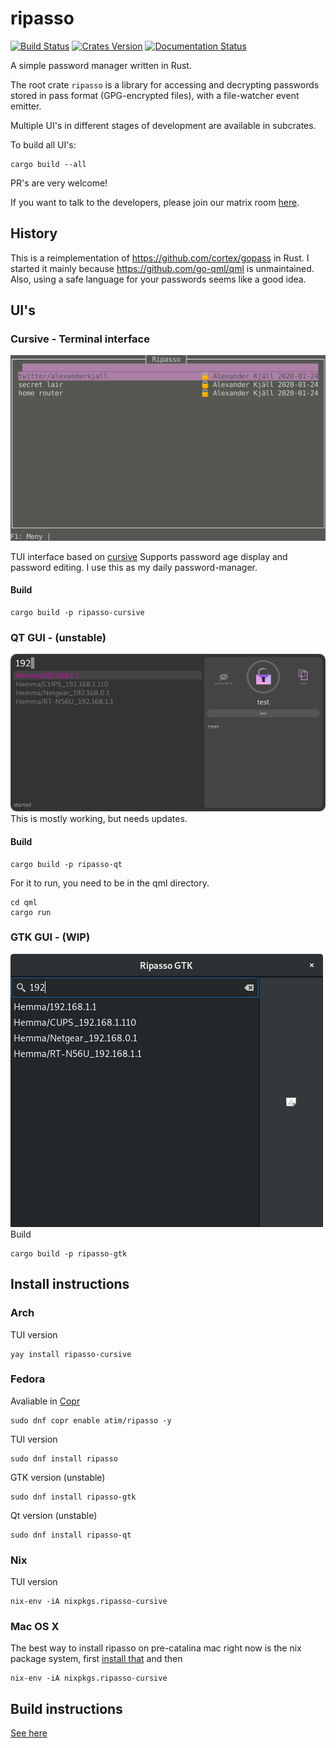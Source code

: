 # ripasso
[![Build Status](https://travis-ci.org/cortex/ripasso.svg?branch=master)](https://travis-ci.org/cortex/ripasso)
[![Crates Version](https://meritbadge.herokuapp.com/ripasso)](https://crates.io/crates/ripasso)
[![Documentation Status](https://docs.rs/ripasso/badge.svg)](https://docs.rs/ripasso/)

A simple password manager written in Rust.

The root crate `ripasso` is a library for accessing and decrypting passwords
stored in pass format (GPG-encrypted files), with a file-watcher event emitter.

Multiple UI's in different stages of development are available in subcrates.

To build all UI's:
```
cargo build --all
```

PR's are very welcome!

If you want to talk to the developers, please join our matrix room [here](https://riot.im/app/#/room/#ripasso:matrix.org).

## History
This is a reimplementation of https://github.com/cortex/gopass in Rust. I started it mainly because https://github.com/go-qml/qml
is unmaintained. Also, using a safe language for your passwords seems like a good idea.

## UI's

### Cursive - Terminal interface
![Screenshot of ripasso-cursive](doc/ripasso-cursive-0.4.0.png)

TUI interface based on [cursive](https://github.com/gyscos/Cursive)
Supports password age display and password editing.
I use this as my daily password-manager.

#### Build
```
cargo build -p ripasso-cursive
```


### QT GUI - (unstable)
![Screenshot of ripasso-qt](doc/ripasso-qt.png)
This is mostly working, but needs updates.

#### Build

```
cargo build -p ripasso-qt
```
For it to run, you need to be in the qml directory.

```
cd qml
cargo run
```

### GTK GUI - (WIP)
![Screenshot of ripasso-gtk](doc/ripasso-gtk.png)
Build

```
cargo build -p ripasso-gtk
```

## Install instructions

### Arch

TUI version
```
yay install ripasso-cursive
```

### Fedora

Avaliable in [Copr](https://copr.fedorainfracloud.org/coprs/atim/ripasso/)
```
sudo dnf copr enable atim/ripasso -y
```

TUI version
```
sudo dnf install ripasso
```

GTK version (unstable)
```
sudo dnf install ripasso-gtk
```

Qt version (unstable)
```
sudo dnf install ripasso-qt
```

### Nix

TUI version
```
nix-env -iA nixpkgs.ripasso-cursive
```

### Mac OS X

The best way to install ripasso on pre-catalina mac right now is the nix package system, first [install that](https://nixos.org/nix/download.html) and then

```
nix-env -iA nixpkgs.ripasso-cursive
```

## Build instructions

[See here](BUILD_INSTRUCTIONS.md)